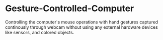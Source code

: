 # Gesture-Controlled-Computer
Controlling the computer's mouse operations with hand gestures captured continously through webcam without using any external hardware devices like sensors, and colored objects.
